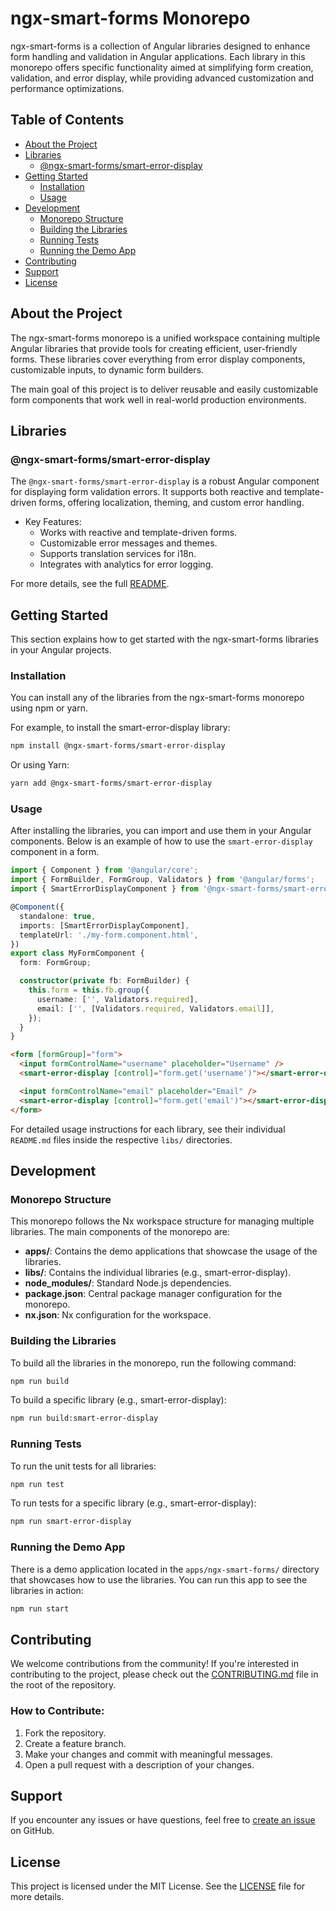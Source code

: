 # ngx-smart-forms Monorepo

ngx-smart-forms is a collection of Angular libraries designed to enhance form handling and validation in Angular applications. Each library in this monorepo offers specific functionality aimed at simplifying form creation, validation, and error display, while providing advanced customization and performance optimizations.

## Table of Contents

- [About the Project](#about-the-project)
- [Libraries](#libraries)
  - [@ngx-smart-forms/smart-error-display](#ngx-smart-formssmart-error-display)
- [Getting Started](#getting-started)
  - [Installation](#installation)
  - [Usage](#usage)
- [Development](#development)
  - [Monorepo Structure](#monorepo-structure)
  - [Building the Libraries](#building-the-libraries)
  - [Running Tests](#running-tests)
  - [Running the Demo App](#running-the-demo-app)
- [Contributing](#contributing)
- [Support](#support)
- [License](#license)

## About the Project

The ngx-smart-forms monorepo is a unified workspace containing multiple Angular libraries that provide tools for creating efficient, user-friendly forms. These libraries cover everything from error display components, customizable inputs, to dynamic form builders.

The main goal of this project is to deliver reusable and easily customizable form components that work well in real-world production environments.

## Libraries

### @ngx-smart-forms/smart-error-display

The `@ngx-smart-forms/smart-error-display` is a robust Angular component for displaying form validation errors. It supports both reactive and template-driven forms, offering localization, theming, and custom error handling.

- Key Features:
  - Works with reactive and template-driven forms.
  - Customizable error messages and themes.
  - Supports translation services for i18n.
  - Integrates with analytics for error logging.

For more details, see the full [README](./libs/smart-error-display/README.md).

## Getting Started

This section explains how to get started with the ngx-smart-forms libraries in your Angular projects.

### Installation

You can install any of the libraries from the ngx-smart-forms monorepo using npm or yarn.

For example, to install the smart-error-display library:

```bash
npm install @ngx-smart-forms/smart-error-display
```

Or using Yarn:

```bash
yarn add @ngx-smart-forms/smart-error-display
```

### Usage

After installing the libraries, you can import and use them in your Angular components. Below is an example of how to use the `smart-error-display` component in a form.

```typescript
import { Component } from '@angular/core';
import { FormBuilder, FormGroup, Validators } from '@angular/forms';
import { SmartErrorDisplayComponent } from '@ngx-smart-forms/smart-error-display';

@Component({
  standalone: true,
  imports: [SmartErrorDisplayComponent],
  templateUrl: './my-form.component.html',
})
export class MyFormComponent {
  form: FormGroup;

  constructor(private fb: FormBuilder) {
    this.form = this.fb.group({
      username: ['', Validators.required],
      email: ['', [Validators.required, Validators.email]],
    });
  }
}
````

```html
<form [formGroup]="form">
  <input formControlName="username" placeholder="Username" />
  <smart-error-display [control]="form.get('username')"></smart-error-display>

  <input formControlName="email" placeholder="Email" />
  <smart-error-display [control]="form.get('email')"></smart-error-display>
</form>
```

For detailed usage instructions for each library, see their individual `README.md` files inside the respective `libs/` directories.

## Development

### Monorepo Structure

This monorepo follows the Nx workspace structure for managing multiple libraries. The main components of the monorepo are:

- **apps/**: Contains the demo applications that showcase the usage of the libraries.
- **libs/**: Contains the individual libraries (e.g., smart-error-display).
- **node_modules/**: Standard Node.js dependencies.
- **package.json**: Central package manager configuration for the monorepo.
- **nx.json**: Nx configuration for the workspace.

### Building the Libraries

To build all the libraries in the monorepo, run the following command:

```bash
npm run build
```

To build a specific library (e.g., smart-error-display):

```bash
npm run build:smart-error-display
```

### Running Tests

To run the unit tests for all libraries:

```bash
npm run test
```

To run tests for a specific library (e.g., smart-error-display):

```bash
npm run smart-error-display
```

### Running the Demo App

There is a demo application located in the `apps/ngx-smart-forms/` directory that showcases how to use the libraries. You can run this app to see the libraries in action:

```bash
npm run start
```

## Contributing

We welcome contributions from the community! If you're interested in contributing to the project, please check out the [CONTRIBUTING.md](./CONTRIBUTING.md) file in the root of the repository.

### How to Contribute:

1. Fork the repository.
2. Create a feature branch.
3. Make your changes and commit with meaningful messages.
4. Open a pull request with a description of your changes.

## Support

If you encounter any issues or have questions, feel free to [create an issue](https://github.com/AditechGH/ngx-smart-forms/issues) on GitHub.

## License

This project is licensed under the MIT License. See the [LICENSE](./LICENSE) file for more details.
